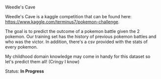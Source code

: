 Weedle's Cave

Weedle's Cave is a kaggle competition that can be found here: https://www.kaggle.com/terminus7/pokemon-challenge. 

The goal is to predict the outcome of a pokemon battle given the 2 pokemon. Our training set has the history of previous pokemon battles and who was the victor. In addition, there's a csv provided with the stats of every pokemon.

My childhood domain knowledge may come in handy for this dataset so let's predict them all! (Cringy I know)

Status: **In Progress**
